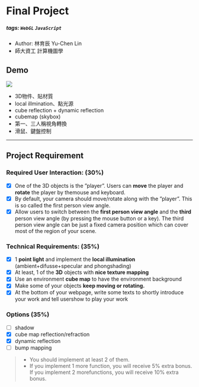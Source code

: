 # Final Project
##### tags: `WebGL` `JavaScript`
* Author: 林育辰 Yu-Chen Lin 
* 師大資工 計算機圖學


## Demo

![](https://github.com/yuchen0515/Computer-Graphics-Final-Project/blob/dynamic-reflection/cg0215%20(5).gif?raw=true)


* 3D物件、貼材質
* local illmination、點光源
* cube reflection + dynamic reflection
* cubemap (skybox)
* 第一、三人稱視角轉換
* 滑鼠、鍵盤控制

---

## Project Requirement

### Required User Interaction: (30%)
- [x] One of the 3D objects is the ”player”. Users can **move** the player and **rotate** the player by themouse and keyboard.
- [x] By default, your camera should move/rotate along with the ”player”.  This is so called the first person view angle.
- [x] Allow users to switch between the **first person view angle** and the **third** person view angle (by pressing the mouse button or a key). The third person view angle can be just a fixed camera position which can cover most of the region of your scene.

### Technical Requirements: (35%)
- [x] 1  **point  light**  and  implement  the  **local  illumination**  (ambient+difusse+specular  and  phongshading)
- [x] At least, 1 of the **3D** objects with **nice texture mapping**
- [x] Use an environment **cube map** to have the environment background
- [x] Make some of your objects **keep moving or rotating.**
- [x] At the bottom of your webpage, write some texts to shortly introduce your work and tell usershow to play your work

### Options (35%)
- [ ] shadow
- [x] cube map reflection/refraction
- [x] dynamic reflection
- [ ] bump mapping
> * You should implement at least 2 of them.
> * If you implement 1 more function,  you will receive 5% extra bonus.  If you implement 2 morefunctions, you will receive 10% extra bonus.







